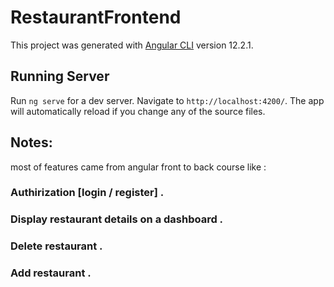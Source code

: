 # RestaurantFrontend

This project was generated with [Angular CLI](https://github.com/angular/angular-cli) version 12.2.1.

## Running Server

Run `ng serve` for a dev server. Navigate to `http://localhost:4200/`. The app will automatically reload if you change any of the source files.

## Notes: 
most of features came from angular front to back course like :<br> 
### Authirization [login / register] .<br>
### Display restaurant details on a dashboard .<br>
### Delete restaurant .<br>
### Add restaurant .<br>